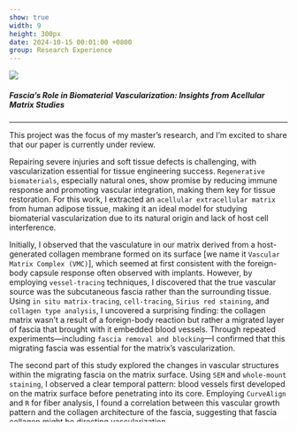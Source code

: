```yaml
---
show: true
width: 9
height: 300px
date: 2024-10-15 00:01:00 +0800
group: Research Experience
---
```

<div style="height: 635px; overflow: auto;" class="p-4">
    <img data-src="{{ 'assets/images/covers/IMG_BA9BFBCC2A5B-1.jpeg' | relative_url }}" class="lazy w-100 rounded-sm" src="{{ '/assets/images/empty_300x200.png' | relative_url }}">
    <div class="card-img-overlay" style="overflow: scroll; background: rgb(255,255,255,0.8)"> 
      <h5>Fascia’s Role in Biomaterial Vascularization: Insights from Acellular Matrix Studies</h5>
      <hr />
      <p>
        This project was the focus of my master’s research, and I’m excited to share that our paper is currently under review.
      </p>
      <p>
         Repairing severe injuries and soft tissue defects is challenging, with vascularization essential for tissue engineering success. <code>Regenerative biomaterials</code>, especially natural ones, show promise by reducing immune response and promoting vascular integration, making them key for tissue restoration. For this work, I extracted an <code>acellular extracellular matrix</code> from human adipose tissue, making it an ideal model for studying biomaterial vascularization due to its natural origin and lack of host cell interference.
      </p>
      <p>
         Initially, I observed that the vasculature in our matrix derived from a host-generated collagen membrane formed on its surface [we name it <code>Vascular Matrix Complex (VMC)</code>], which seemed at first consistent with the foreign-body capsule response often observed with implants. However, by employing <code>vessel-tracing</code> techniques, I discovered that the true vascular source was the subcutaneous fascia rather than the surrounding tissue. Using <code>in situ matrix-tracing</code>, <code>cell-tracing</code>, <code>Sirius red staining</code>, and <code>collagen type analysis</code>, I uncovered a surprising finding: the collagen matrix wasn’t a result of a foreign-body reaction but rather a migrated layer of fascia that brought with it embedded blood vessels. Through repeated experiments—including <code>fascia removal and blocking</code>—I confirmed that this migrating fascia was essential for the matrix’s vascularization.
      </p>
      <p>
         The second part of this study explored the changes in vascular structures within the migrating fascia on the matrix surface. Using <code>SEM</code> and <code>whole-mount staining</code>, I observed a clear temporal pattern: blood vessels first developed on the matrix surface before penetrating into its core. Employing <code>CurveAlign</code> and <code>R</code> for fiber analysis, I found a correlation between this vascular growth pattern and the collagen architecture of the fascia, suggesting that fascia collagen might be directing vascularization.
      </p>
      <p>
         Interestingly, the migrating fascia also exhibited spontaneous adipogenesis—a phenomenon I’m investigating further to understand whether it is induced by the adipose-derived matrix or other unknown factors. Going forward, I plan to continue exploring the role of fascia collagen in regulating blood vessel formation and its connection to this spontaneous adipogenesis.
      </p>
    </div>
</div>
